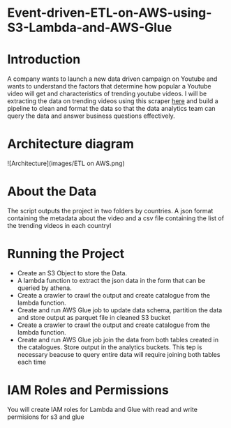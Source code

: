# Event-driven-ETL-on-AWS-using-S3-Lambda-and-AWS-Glue
# Introduction
A company wants to launch a new data driven campaign on Youtube and wants to understand the factors that determine how popular a Youtube video will get and characteristics of trending youtube videos. I will be extracting the data on trending videos using this scraper [here](https://github.com/Ameenah21/Trending-YouTube-Scraper) and build a pipeline to clean and format the data so that the data analytics team can query the data and answer business questions effectively.
# Architecture diagram
![Architecture](images/ETL on AWS.png)
# About the Data
The script outputs the project in two folders by countries. A json format containing the metadata about the video and a csv file containing the list of the trending videos in each countryl
# Running the Project
- Create an S3 Object to store the Data.
- A lambda function to extract the json data in the form that can be queried by athena.
- Create a crawler to crawl the output and create catalogue from the lambda function.
- Create and run AWS Glue job to update data schema, partition the data and store output as parquet file in cleaned S3 bucket
- Create a crawler to crawl the output and create catalogue from the lambda function. 
-  Create and run AWS Glue job join the data from both tables created in the catalogues. Store output in the analytics buckets.
This tep is necessary beacuse to query entire data will require joining both tables each time

# IAM Roles and Permissions
You will create IAM roles for Lambda and Glue with read and write permisions for s3 and glue

